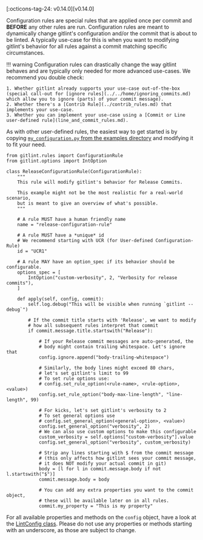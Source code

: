 [:octicons-tag-24: v0.14.0][v0.14.0] 

Configuration rules are special rules that are applied once per commit and **BEFORE** any other rules are run.
Configuration rules are meant to dynamically change gitlint's configuration and/or the commit that is about to be
linted.
A typically use-case for this is when you want to modifying gitlint's behavior for all rules against a commit matching
specific circumstances.

!!! warning
    Configuration rules can drastically change the way gitlint behaves and are typically only needed for more advanced
    use-cases. We recommend you double check:

    1. Whether gitlint already supports your use-case out-of-the-box (special call-out for [ignore rules](../../home/ignoring_commits.md) which allow you to ignore (parts) of your commit message).
    2. Whether there's a [Contrib Rule](../contrib_rules.md) that implements your use-case.
    3. Whether you can implement your use-case using a [Commit or Line user-defined rule](line_and_commit_rules.md).


As with other user-defined rules, the easiest way to get started is by copying [`my_configuration.py` from the examples directory](https://github.com/jorisroovers/gitlint/tree/main/examples/my_configuration_rules.py) and modifying it to fit your need.

```{ .python .copy title="examples/my_configuration_rules.py" linenums="1"}
from gitlint.rules import ConfigurationRule
from gitlint.options import IntOption

class ReleaseConfigurationRule(ConfigurationRule):
    """
    This rule will modify gitlint's behavior for Release Commits.

    This example might not be the most realistic for a real-world scenario,
    but is meant to give an overview of what's possible.
    """

    # A rule MUST have a human friendly name
    name = "release-configuration-rule"

    # A rule MUST have a *unique* id
    # We recommend starting with UCR (for User-defined Configuration-Rule)
    id = "UCR1"

    # A rule MAY have an option_spec if its behavior should be configurable.
    options_spec = [
        IntOption("custom-verbosity", 2, "Verbosity for release commits"),
    ]

    def apply(self, config, commit):
        self.log.debug("This will be visible when running `gitlint --debug`")

        # If the commit title starts with 'Release', we want to modify
        # how all subsequent rules interpret that commit
        if commit.message.title.startswith("Release"):

            # If your Release commit messages are auto-generated, the
            # body might contain trailing whitespace. Let's ignore that
            config.ignore.append("body-trailing-whitespace")

            # Similarly, the body lines might exceed 80 chars,
            # let's set gitlint's limit to 99
            # To set rule options use:
            # config.set_rule_option(<rule-name>, <rule-option>, <value>)
            config.set_rule_option("body-max-line-length", "line-length", 99)

            # For kicks, let's set gitlint's verbosity to 2
            # To set general options use
            # config.set_general_option(<general-option>, <value>)
            config.set_general_option("verbosity", 2)
            # We can also use custom options to make this configurable
            custom_verbosity = self.options["custom-verbosity"].value
            config.set_general_option("verbosity", custom_verbosity)

            # Strip any lines starting with $ from the commit message
            # (this only affects how gitlint sees your commit message,
            # it does NOT modify your actual commit in git)
            body = [l for l in commit.message.body if not l.startswith("$")]
            commit.message.body = body

            # You can add any extra properties you want to the commit object,
            # these will be available later on in all rules.
            commit.my_property = "This is my property"
```

For all available properties and methods on the `config` object, have a look at the
[LintConfig class](https://github.com/jorisroovers/gitlint/blob/main/gitlint-core/gitlint/config.py). Please do not use any
properties or methods starting with an underscore, as those are subject to change.
